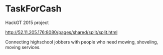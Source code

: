 # TaskForCash
HackGT 2015 project

http://52.11.205.176:8080/pages/shared/split/split.html

Connecting highschool jobbers with people who need mowing, shoveling, moving services.
